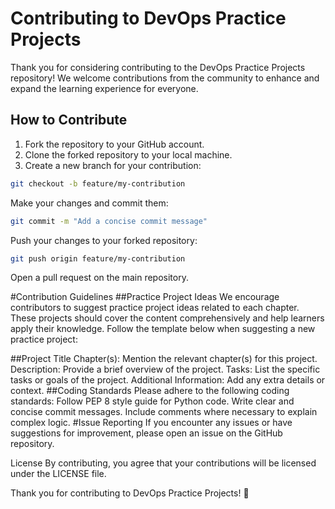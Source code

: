 # Contributing to DevOps Practice Projects

Thank you for considering contributing to the DevOps Practice Projects repository! We welcome contributions from the community to enhance and expand the learning experience for everyone.

## How to Contribute

1. Fork the repository to your GitHub account.
2. Clone the forked repository to your local machine.
3. Create a new branch for your contribution:

```bash
git checkout -b feature/my-contribution
```
Make your changes and commit them:
```bash
git commit -m "Add a concise commit message"
```

Push your changes to your forked repository:
```bash
git push origin feature/my-contribution
```
Open a pull request on the main repository.

#Contribution Guidelines
##Practice Project Ideas
We encourage contributors to suggest practice project ideas related to each chapter. These projects should cover the content comprehensively and help learners apply their knowledge. Follow the template below when suggesting a new practice project:

##Project Title
Chapter(s): Mention the relevant chapter(s) for this project.
Description: Provide a brief overview of the project.
Tasks: List the specific tasks or goals of the project.
Additional Information: Add any extra details or context.
##Coding Standards
Please adhere to the following coding standards:
Follow PEP 8 style guide for Python code.
Write clear and concise commit messages.
Include comments where necessary to explain complex logic.
#Issue Reporting
If you encounter any issues or have suggestions for improvement, please open an issue on the GitHub repository.


License
By contributing, you agree that your contributions will be licensed under the LICENSE file.

Thank you for contributing to DevOps Practice Projects! 🚀